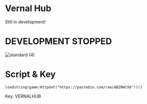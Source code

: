 # Vernal Hub

Still in development! 
# DEVELOPMENT STOPPED


![standard (4)](https://user-images.githubusercontent.com/86362325/131356838-89f7b3df-e34f-4b18-bf1c-a94a5a786c56.gif)

# Script & Key

``loadstring(game:HttpGet("https://pastebin.com/raw/AB2RWtX6"))()``

Key: VERNALHUB
